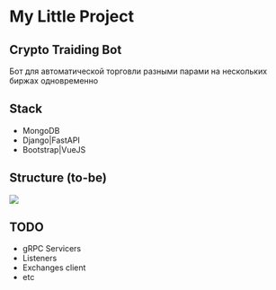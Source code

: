 # My Little Project
## Crypto Traiding Bot

Бот для автоматической торговли разными парами на нескольких биржах одновременно

## Stack

- MongoDB
- Django|FastAPI
- Bootstrap|VueJS

## Structure (to-be)
![](https://i.imgur.com/eloNVri.png)

## TODO

- gRPC Servicers
- Listeners
- Exchanges client
- etc